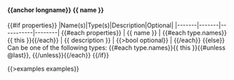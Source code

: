 #### {{anchor longname}} {{ name }}
{{#if properties}}
|Name(s)|Type(s)|Description|Optional|
|-------|-------|-----------|--------|
{{#each properties}}
| {{ name }} | {{#each type.names}}{{ this }}{{/each}} | {{ description }} | {{>bool optional}} |
{{/each}}
{{else}}
Can be one of the following types: {{#each type.names}}{{ this }}{{#unless @last}}, {{/unless}}{{/each}}
{{/if}}

{{>examples examples}}
